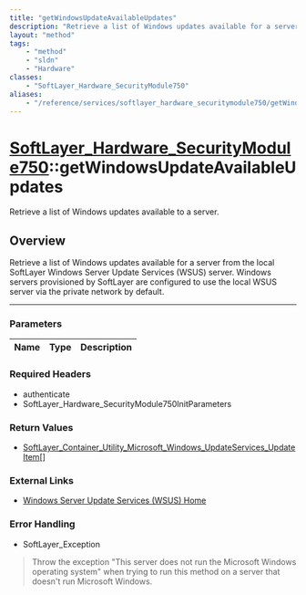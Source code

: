 ```yaml
---
title: "getWindowsUpdateAvailableUpdates"
description: "Retrieve a list of Windows updates available for a server from the local SoftLayer Windows Server Update Services (WSUS)... "
layout: "method"
tags:
    - "method"
    - "sldn"
    - "Hardware"
classes:
    - "SoftLayer_Hardware_SecurityModule750"
aliases:
    - "/reference/services/softlayer_hardware_securitymodule750/getWindowsUpdateAvailableUpdates"
---
```

# [SoftLayer_Hardware_SecurityModule750](/reference/services/SoftLayer_Hardware_SecurityModule750)::getWindowsUpdateAvailableUpdates

Retrieve a list of Windows updates available to a server.


## Overview 
Retrieve a list of Windows updates available for a server from the local SoftLayer Windows Server Update Services (WSUS) server. Windows servers provisioned by SoftLayer are configured to use the local WSUS server via the private network by default. 

-----

### Parameters 
|Name | Type | Description |
| --- | --- | --- |


### Required Headers
* authenticate
* SoftLayer_Hardware_SecurityModule750InitParameters


### Return Values
* <a href='/reference/datatypes/SoftLayer_Container_Utility_Microsoft_Windows_UpdateServices_UpdateItem'>SoftLayer_Container_Utility_Microsoft_Windows_UpdateServices_UpdateItem[] </a>

### External Links


* [Windows Server Update Services (WSUS) Home](http://technet.microsoft.com/en-us/wsus/default.aspx)




### Error Handling

* SoftLayer_Exception 

> Throw the exception "This server does not run the Microsoft Windows operating system" when trying to run this method on a server that doesn't run Microsoft Windows. 



